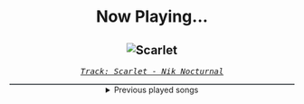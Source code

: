 <div align="center"> 
<h1>Now Playing...</h1>

![Scarlet](https://i.scdn.co/image/ab67616d00001e02bf77ddc67fe568b3c804b45c)
--
_<samp><a href="https://open.spotify.com/track/0HEO3qMRynGJJm42EMDnwC">Track: Scarlet - Nik Nocturnal</a></samp>_

<div style="border: 1px #4B5054 solid"></div>
<details>
  <summary>
    Previous played songs
  </summary>
  <table>
    <thead>
      <tr>
        <th>
          Artist
        </th>
        <th>
          Song
        </th>
        <th>
          Link
        </th>
      </tr>
    </thead>
    <tbody>
      <tr><td>Nik Nocturnal</td><td>Scarlet</td><td><a href="https://open.spotify.com/track/0HEO3qMRynGJJm42EMDnwC">https://open.spotify.com/track/0HEO3qMRynGJJm42EMDnwC</a></td></tr><tr><td>Nik Nocturnal</td><td>Scarlet</td><td><a href="https://open.spotify.com/track/0HEO3qMRynGJJm42EMDnwC">https://open.spotify.com/track/0HEO3qMRynGJJm42EMDnwC</a></td></tr><tr><td>Tetrarch</td><td>Anything Like Myself</td><td><a href="https://open.spotify.com/track/7A8VQqrpJVld15zzPjV2vU">https://open.spotify.com/track/7A8VQqrpJVld15zzPjV2vU</a></td></tr><tr><td>Tetrarch</td><td>Never Again (Parasite)</td><td><a href="https://open.spotify.com/track/0cliyQhzVjJdSzOrmlHFyp">https://open.spotify.com/track/0cliyQhzVjJdSzOrmlHFyp</a></td></tr><tr><td>Tetrarch</td><td>Headspace</td><td><a href="https://open.spotify.com/track/2mhadCMFroFLXw5gd4xvXo">https://open.spotify.com/track/2mhadCMFroFLXw5gd4xvXo</a></td></tr><tr><td>Tetrarch</td><td>Anything Like Myself</td><td><a href="https://open.spotify.com/track/7A8VQqrpJVld15zzPjV2vU">https://open.spotify.com/track/7A8VQqrpJVld15zzPjV2vU</a></td></tr><tr><td>Tetrarch</td><td>Cold</td><td><a href="https://open.spotify.com/track/4P4qeVSprHWu1jt3uPZb4V">https://open.spotify.com/track/4P4qeVSprHWu1jt3uPZb4V</a></td></tr><tr><td>Tetrarch</td><td>Live Not Fantasize</td><td><a href="https://open.spotify.com/track/7Ju5AtDclnPx4sDpmu4iXK">https://open.spotify.com/track/7Ju5AtDclnPx4sDpmu4iXK</a></td></tr><tr><td>Tetrarch</td><td>Crawl</td><td><a href="https://open.spotify.com/track/50geu2cBQaFaEzahsuvCoZ">https://open.spotify.com/track/50geu2cBQaFaEzahsuvCoZ</a></td></tr><tr><td>Tetrarch</td><td>The Ugly Side of Me</td><td><a href="https://open.spotify.com/track/5lB3HjnPD2ynRnmzhEjnYC">https://open.spotify.com/track/5lB3HjnPD2ynRnmzhEjnYC</a></td></tr><tr><td>Tetrarch</td><td>Erase</td><td><a href="https://open.spotify.com/track/6OPr8DdmdI1DMINnqD9Dut">https://open.spotify.com/track/6OPr8DdmdI1DMINnqD9Dut</a></td></tr><tr><td>Tetrarch</td><td>Best of Luck</td><td><a href="https://open.spotify.com/track/7HE7GnLJcM4gmCcEhQyJqF">https://open.spotify.com/track/7HE7GnLJcM4gmCcEhQyJqF</a></td></tr><tr><td>Tetrarch</td><td>The Only Thing I've Got</td><td><a href="https://open.spotify.com/track/2ZlWWh8OMxlhLanJG2na5E">https://open.spotify.com/track/2ZlWWh8OMxlhLanJG2na5E</a></td></tr><tr><td>Tetrarch</td><td>Never Again (Parasite)</td><td><a href="https://open.spotify.com/track/0cliyQhzVjJdSzOrmlHFyp">https://open.spotify.com/track/0cliyQhzVjJdSzOrmlHFyp</a></td></tr><tr><td>Tetrarch</td><td>Headspace</td><td><a href="https://open.spotify.com/track/2mhadCMFroFLXw5gd4xvXo">https://open.spotify.com/track/2mhadCMFroFLXw5gd4xvXo</a></td></tr><tr><td>Tetrarch</td><td>Anything Like Myself</td><td><a href="https://open.spotify.com/track/7A8VQqrpJVld15zzPjV2vU">https://open.spotify.com/track/7A8VQqrpJVld15zzPjV2vU</a></td></tr><tr><td>Tetrarch</td><td>Cold</td><td><a href="https://open.spotify.com/track/4P4qeVSprHWu1jt3uPZb4V">https://open.spotify.com/track/4P4qeVSprHWu1jt3uPZb4V</a></td></tr><tr><td>Tetrarch</td><td>Live Not Fantasize</td><td><a href="https://open.spotify.com/track/7Ju5AtDclnPx4sDpmu4iXK">https://open.spotify.com/track/7Ju5AtDclnPx4sDpmu4iXK</a></td></tr><tr><td>Tetrarch</td><td>Crawl</td><td><a href="https://open.spotify.com/track/50geu2cBQaFaEzahsuvCoZ">https://open.spotify.com/track/50geu2cBQaFaEzahsuvCoZ</a></td></tr><tr><td>Tetrarch</td><td>The Ugly Side of Me</td><td><a href="https://open.spotify.com/track/5lB3HjnPD2ynRnmzhEjnYC">https://open.spotify.com/track/5lB3HjnPD2ynRnmzhEjnYC</a></td></tr>
    </tbody>
  </table>
</details>

</div>
